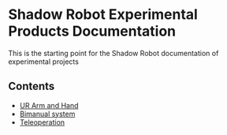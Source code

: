 # Shadow Robot Experimental Products Documentation
This is the starting point for the Shadow Robot documentation of experimental projects


## Contents
* [UR Arm and Hand](user_guide/1_arm_and_hand.md)
* [Bimanual system](user_guide/2_bimanual_system.md) 
* [Teleoperation](user_guide/3_teleoperation.md) 
